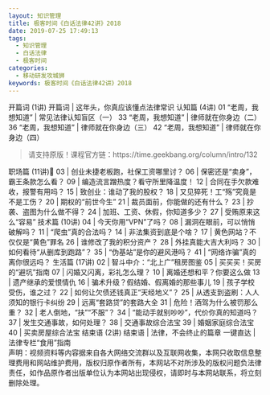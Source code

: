 ```yaml
---
layout: 知识管理
title: 极客时间《白话法律42讲》2018
date: 2019-07-25 17:49:13
tags:
  - 知识管理
  - 白话法律
  - 极客时间
categories:
  - 移动研发攻城狮
keywords: 极客时间《白话法律42讲》2018
---
```


开篇词 (1讲)
开篇词 | 这年头，你真应该懂点法律常识
认知篇 (4讲)
01 “老周，我想知道” | 常见法律认知盲区（一）
33 “老周，我想知道” | 律师就在你身边（二）
36 “老周，我想知道” | 律师就在你身边（三）
42 “老周，我想知道” | 律师就在你身边（四）
<!-- more -->   
<blockquote class="blockquote-center">
请支持原版！课程官方链：https://time.geekbang.org/column/intro/132</blockquote>
</blockquote>
职场篇 (11讲)
03 | 创业未捷老板跑，社保工资哪里讨？
06 | 保密还是“卖身”，霸王条款怎么看？
09 | 编造流言蹭热度？看守所里降温度！
12 | 合同在手欠款难收，报警有用吗？
15 | 致创业：谁动了我的股权？
18 | 又见猝死！工“殇”究竟是不是工伤？
20 | 期权的“前世今生”
21 | 裁员面前，你能做的还有什么？
23 | 抄袭、盗图为什么做不得？
24 | 加班、工资、休假，你知道多少？
27 | 受贿原来这么“容易”
技术篇 (10讲)
04 | 今天你用“VPN”了吗？
08 | 漏洞在眼前，可以悄悄破解吗？
11 | “爬虫”真的合法吗？
14 | 非法集资到底是个啥？
17 | 黄色网站？不仅仅是“黄色”罪名
26 | 谁修改了我的积分资产？
28 | 外挂真能大吉大利吗？
30 | 如何看待“从删库到跑路”？
35 | “伪基站”是你的避风港吗？
41 | “网络诈骗”真的离你很远吗？
生活篇 (17讲)
02 | 智斗中介：“北上广”租房图鉴
05 | 买买买！买房的“避坑”指南
07 | 闪婚又闪离，彩礼怎么理？
10 | 离婚还想和平？你要这么做
13 | 遗产继承的爱恨情仇
16 | 骗术升级？假结婚、假离婚的那些事儿
19 | 孩子学校受伤，谁之过？
22 | 如何让欠债还钱真正“天经地义”？
25 | 从透支到盗刷：人人须知的银行卡纠纷
29 | 远离“套路贷”的套路大全
31 | 危险！酒驾为什么被罚那么重？
32 | 老人倒地，“扶”“不服”？
34 | “能动手就别吵吵”，代价你真的知道吗？
37 | 发生交通事故，如何处理？
38 | 交通事故综合法宝
39 | 婚姻家庭综合法宝
40 | 买卖房屋综合法宝
结束语 (2讲)
结束语 | 法律，不会终止的篇章
一键直达 | 法律专栏“食用”指南

<div class="post-copyright">
    <div class="post-copyright__author">
      <span class="post-copyright-meta">声明：视频资料等内容据来自各大网络交流群以及互联网收集，本网只收取信息整理费用和网站维护费用，版权归原作者所有，本网站不对所涉及的版权问题负法律责任，如作品原作者出版单位认为本网站出现侵权，请即时与本网站联系，将立刻删除处理。 </span>
    </div>
</div>

<blockquote class="blockquote-center">

</blockquote>

